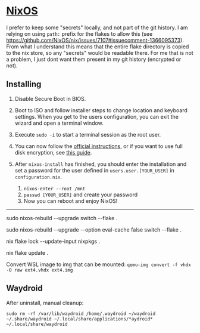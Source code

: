 # [NixOS](https://nixos.org)

I prefer to keep some "secrets" locally, and not part of the git history. I am relying on using `path:` prefix for the flakes to allow this (see https://github.com/NixOS/nix/issues/7107#issuecomment-1366095373). From what I understand this means that the entire flake directory is copied to the nix store, so any "secrets" would be readable there. For me that is not a problem, I just dont want them present in my git history (encrypted or not).

## Installing

1. Disable Secure Boot in BIOS.

2. Boot to ISO and follow installer steps to change location and keyboard settings. When you get to the users configuration, you can exit the wizard and open a terminal window.

3. Execute `sudo -i` to start a terminal session as the root user.

4. You can now follow the [official instructions](https://nixos.org/manual/nixos/stable/#sec-installation), or if you want to use full disk encryption, see [this guide](https://gist.github.com/ladinu/bfebdd90a5afd45dec811296016b2a3f).

5. After `nixos-install` has finished, you should enter the installation and set a password for the user defined in `users.user.[YOUR_USER]` in `configuration.nix`.
   1. `nixos-enter --root /mnt`
   2. `passwd [YOUR_USER]` and create your password
   3. Now you can reboot and enjoy NixOS!

---

sudo nixos-rebuild --upgrade switch --flake .

sudo nixos-rebuild --upgrade --option eval-cache false switch --flake .

nix flake lock --update-input nixpkgs .

nix flake update .

Convert WSL image to img that can be mounted: `qemu-img convert -f vhdx -O raw ext4.vhdx ext4.img`

## Waydroid

After uninstall, manual cleanup:

```shell
sudo rm -rf /var/lib/waydroid /home/.waydroid ~/waydroid ~/.share/waydroid ~/.local/share/applications/*aydroid* ~/.local/share/waydroid
```
